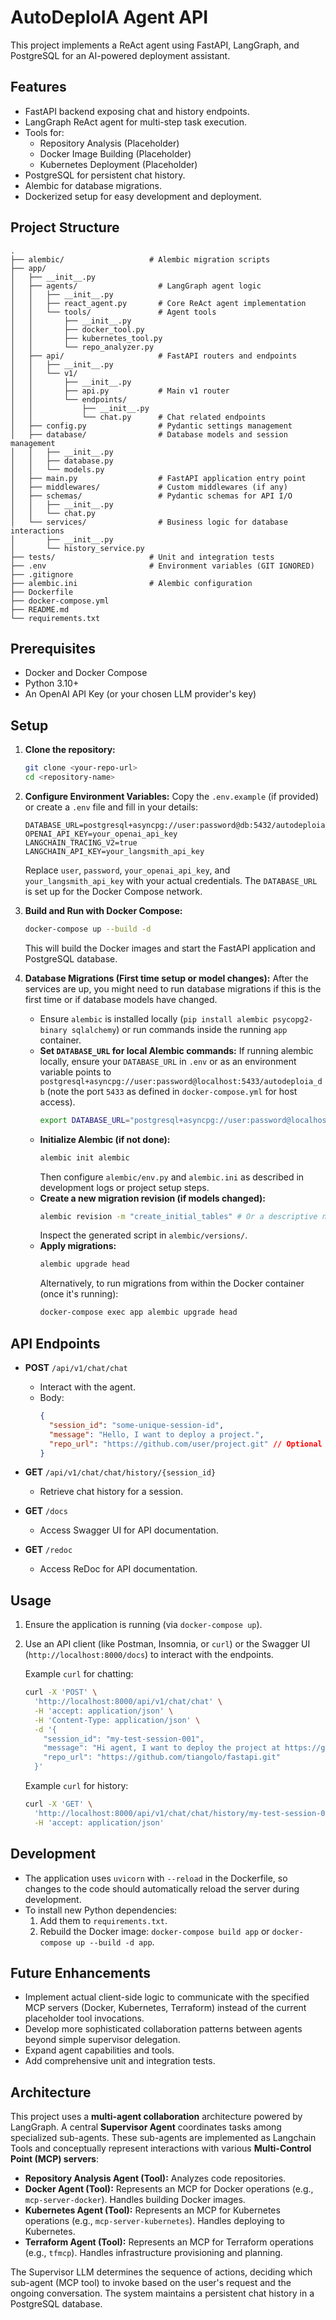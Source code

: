 # AutoDeploIA Agent API

This project implements a ReAct agent using FastAPI, LangGraph, and PostgreSQL for an AI-powered deployment assistant.

## Features

- FastAPI backend exposing chat and history endpoints.
- LangGraph ReAct agent for multi-step task execution.
- Tools for:
    - Repository Analysis (Placeholder)
    - Docker Image Building (Placeholder)
    - Kubernetes Deployment (Placeholder)
- PostgreSQL for persistent chat history.
- Alembic for database migrations.
- Dockerized setup for easy development and deployment.

## Project Structure

```
.
├── alembic/                   # Alembic migration scripts
├── app/
│   ├── __init__.py
│   ├── agents/                  # LangGraph agent logic
│   │   ├── __init__.py
│   │   ├── react_agent.py       # Core ReAct agent implementation
│   │   └── tools/               # Agent tools
│   │       ├── __init__.py
│   │       ├── docker_tool.py
│   │       ├── kubernetes_tool.py
│   │       └── repo_analyzer.py
│   ├── api/                     # FastAPI routers and endpoints
│   │   ├── __init__.py
│   │   └── v1/
│   │       ├── __init__.py
│   │       ├── api.py           # Main v1 router
│   │       └── endpoints/
│   │           ├── __init__.py
│   │           └── chat.py      # Chat related endpoints
│   ├── config.py                # Pydantic settings management
│   ├── database/                # Database models and session management
│   │   ├── __init__.py
│   │   ├── database.py
│   │   └── models.py
│   ├── main.py                  # FastAPI application entry point
│   ├── middlewares/             # Custom middlewares (if any)
│   ├── schemas/                 # Pydantic schemas for API I/O
│   │   ├── __init__.py
│   │   └── chat.py
│   └── services/                # Business logic for database interactions
│       ├── __init__.py
│       └── history_service.py
├── tests/                     # Unit and integration tests
├── .env                       # Environment variables (GIT IGNORED)
├── .gitignore
├── alembic.ini                # Alembic configuration
├── Dockerfile
├── docker-compose.yml
├── README.md
└── requirements.txt
```

## Prerequisites

- Docker and Docker Compose
- Python 3.10+
- An OpenAI API Key (or your chosen LLM provider's key)

## Setup

1.  **Clone the repository:**
    ```bash
    git clone <your-repo-url>
    cd <repository-name>
    ```

2.  **Configure Environment Variables:**
    Copy the `.env.example` (if provided) or create a `.env` file and fill in your details:
    ```env
    DATABASE_URL=postgresql+asyncpg://user:password@db:5432/autodeploia_db
    OPENAI_API_KEY=your_openai_api_key
    LANGCHAIN_TRACING_V2=true
    LANGCHAIN_API_KEY=your_langsmith_api_key
    ```
    Replace `user`, `password`, `your_openai_api_key`, and `your_langsmith_api_key` with your actual credentials. The `DATABASE_URL` is set up for the Docker Compose network.

3.  **Build and Run with Docker Compose:**
    ```bash
    docker-compose up --build -d
    ```
    This will build the Docker images and start the FastAPI application and PostgreSQL database.

4.  **Database Migrations (First time setup or model changes):**
    After the services are up, you might need to run database migrations if this is the first time or if database models have changed.

    *   Ensure `alembic` is installed locally (`pip install alembic psycopg2-binary sqlalchemy`) or run commands inside the running `app` container.
    *   **Set `DATABASE_URL` for local Alembic commands:**
        If running alembic locally, ensure your `DATABASE_URL` in `.env` or as an environment variable points to `postgresql+asyncpg://user:password@localhost:5433/autodeploia_db` (note the port `5433` as defined in `docker-compose.yml` for host access).
        ```bash
        export DATABASE_URL="postgresql+asyncpg://user:password@localhost:5433/autodeploia_db"
        ```
    *   **Initialize Alembic (if not done):**
        ```bash
        alembic init alembic 
        ```
        Then configure `alembic/env.py` and `alembic.ini` as described in development logs or project setup steps.
    *   **Create a new migration revision (if models changed):**
        ```bash
        alembic revision -m "create_initial_tables" # Or a descriptive name for your changes
        ```
        Inspect the generated script in `alembic/versions/`.
    *   **Apply migrations:**
        ```bash
        alembic upgrade head
        ```
        Alternatively, to run migrations from within the Docker container (once it's running):
        ```bash
        docker-compose exec app alembic upgrade head
        ```

## API Endpoints

-   **POST** `/api/v1/chat/chat`
    -   Interact with the agent.
    -   Body:
        ```json
        {
          "session_id": "some-unique-session-id",
          "message": "Hello, I want to deploy a project.",
          "repo_url": "https://github.com/user/project.git" // Optional
        }
        ```
-   **GET** `/api/v1/chat/chat/history/{session_id}`
    -   Retrieve chat history for a session.

-   **GET** `/docs`
    -   Access Swagger UI for API documentation.
-   **GET** `/redoc`
    -   Access ReDoc for API documentation.

## Usage

1.  Ensure the application is running (via `docker-compose up`).
2.  Use an API client (like Postman, Insomnia, or `curl`) or the Swagger UI (`http://localhost:8000/docs`) to interact with the endpoints.

    Example `curl` for chatting:
    ```bash
    curl -X 'POST' \
      'http://localhost:8000/api/v1/chat/chat' \
      -H 'accept: application/json' \
      -H 'Content-Type: application/json' \
      -d '{ 
        "session_id": "my-test-session-001",
        "message": "Hi agent, I want to deploy the project at https://github.com/tiangolo/fastapi.git",
        "repo_url": "https://github.com/tiangolo/fastapi.git"
      }'
    ```

    Example `curl` for history:
    ```bash
    curl -X 'GET' \
      'http://localhost:8000/api/v1/chat/chat/history/my-test-session-001' \
      -H 'accept: application/json'
    ```

## Development

-   The application uses `uvicorn` with `--reload` in the Dockerfile, so changes to the code should automatically reload the server during development.
-   To install new Python dependencies:
    1.  Add them to `requirements.txt`.
    2.  Rebuild the Docker image: `docker-compose build app` or `docker-compose up --build -d app`.

## Future Enhancements

-   Implement actual client-side logic to communicate with the specified MCP servers (Docker, Kubernetes, Terraform) instead of the current placeholder tool invocations.
-   Develop more sophisticated collaboration patterns between agents beyond simple supervisor delegation.
-   Expand agent capabilities and tools.
-   Add comprehensive unit and integration tests. 

## Architecture

This project uses a **multi-agent collaboration** architecture powered by LangGraph. A central **Supervisor Agent** coordinates tasks among specialized sub-agents. These sub-agents are implemented as Langchain Tools and conceptually represent interactions with various **Multi-Control Point (MCP) servers**:

-   **Repository Analysis Agent (Tool):** Analyzes code repositories.
-   **Docker Agent (Tool):** Represents an MCP for Docker operations (e.g., `mcp-server-docker`). Handles building Docker images.
-   **Kubernetes Agent (Tool):** Represents an MCP for Kubernetes operations (e.g., `mcp-server-kubernetes`). Handles deploying to Kubernetes.
-   **Terraform Agent (Tool):** Represents an MCP for Terraform operations (e.g., `tfmcp`). Handles infrastructure provisioning and planning.

The Supervisor LLM determines the sequence of actions, deciding which sub-agent (MCP tool) to invoke based on the user's request and the ongoing conversation. The system maintains a persistent chat history in a PostgreSQL database. 